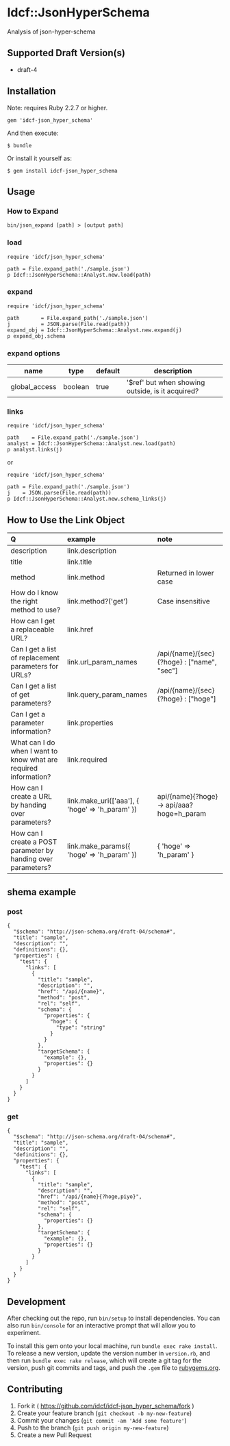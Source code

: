 # Idcf::JsonHyperSchema

Analysis of json-hyper-schema

## Supported Draft Version(s)
  - draft-4

## Installation

Note: requires Ruby 2.2.7 or higher.

```
gem 'idcf-json_hyper_schema'
```

And then execute:

```
$ bundle
```

Or install it yourself as:

```
$ gem install idcf-json_hyper_schema
```

## Usage

### How to Expand 
```
bin/json_expand [path] > [output path]
```

### load
```
require 'idcf/json_hyper_schema'

path = File.expand_path('./sample.json')
p Idcf::JsonHyperSchema::Analyst.new.load(path)
```

### expand
```
require 'idcf/json_hyper_schema'

path       = File.expand_path('./sample.json')
j          = JSON.parse(File.read(path))
expand_obj = Idcf::JsonHyperSchema::Analyst.new.expand(j)
p expand_obj.schema
```

### expand options

| name | type | default | description |
| ---- | ---- | ---- | ---- |
| global_access | boolean | true | '$ref' but when showing outside, is it acquired?  |


### links
```
require 'idcf/json_hyper_schema'

path    = File.expand_path('./sample.json')
analyst = Idcf::JsonHyperSchema::Analyst.new.load(path)
p analyst.links(j)
```

or

```
require 'idcf/json_hyper_schema'

path = File.expand_path('./sample.json')
j    = JSON.parse(File.read(path))
p Idcf::JsonHyperSchema::Analyst.new.schema_links(j)
```

## How to Use the Link Object

| Q | example | note |
|:---|:---|:---|
| description | link.description |  |
| title | link.title |  |
| method | link.method | Returned in lower case |
| How do I know the right method to use? | link.method?('get') | Case insensitive |
| How can I get a replaceable URL? | link.href |  |
| Can I get a list of replacement parameters for URLs? | link.url_param_names | /api/{name}/{sec}{?hoge} : ["name", "sec"] |
| Can I get a list of get parameters? | link.query_param_names | /api/{name}/{sec}{?hoge} : ["hoge"] |
| Can I get a parameter information? | link.properties |  |
| What can I do when I want to know what are required information? | link.required |  |
| How can I create a URL by handing over parameters? | link.make_uri(['aaa'], { 'hoge' => 'h_param' }) | api/{name}{?hoge} -> api/aaa?hoge=h_param |
| How can I create a POST parameter by handing over parameters? | link.make_params({ 'hoge' => 'h_param' }) | { 'hoge' => 'h_param' } |

## shema example

### post
```post example
{
  "$schema": "http://json-schema.org/draft-04/schema#",
  "title": "sample",
  "description": "",
  "definitions": {},
  "properties": {
    "test": {
      "links": [
        {
          "title": "sample",
          "description": "",
          "href": "/api/{name}",
          "method": "post",
          "rel": "self",
          "schema": {
            "properties": {
              "hoge": {
                "type": "string"
              }
            }
          },
          "targetSchema": {
            "example": {},
            "properties": {}
          }
        }
      ]
    }
  }
}
```

### get

```get example
{
  "$schema": "http://json-schema.org/draft-04/schema#",
  "title": "sample",
  "description": "",
  "definitions": {},
  "properties": {
    "test": {
      "links": [
        {
          "title": "sample",
          "description": "",
          "href": "/api/{name}{?hoge,piyo}",
          "method": "post",
          "rel": "self",
          "schema": {
            "properties": {}
          },
          "targetSchema": {
            "example": {},
            "properties": {}
          }
        }
      ]
    }
  }
}
```

## Development

After checking out the repo, run `bin/setup` to install dependencies. You can also run `bin/console` for an interactive prompt that will allow you to experiment.

To install this gem onto your local machine, run `bundle exec rake install`. To release a new version, update the version number in `version.rb`, and then run `bundle exec rake release`, which will create a git tag for the version, push git commits and tags, and push the `.gem` file to [rubygems.org](https://rubygems.org).

## Contributing

1. Fork it ( https://github.com/idcf/idcf-json_hyper_schema/fork )
2. Create your feature branch (`git checkout -b my-new-feature`)
3. Commit your changes (`git commit -am 'Add some feature'`)
4. Push to the branch (`git push origin my-new-feature`)
5. Create a new Pull Request
